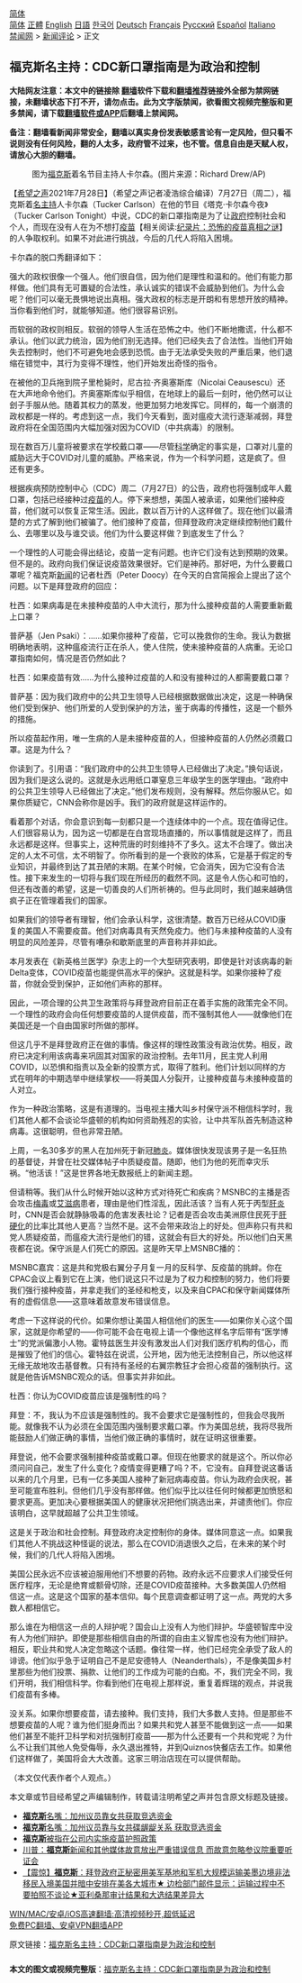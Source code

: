  <!-- 面包屑导航 --> <div class="breadcrumb"><!-- GTranslate: https://gtranslate.io/ -->  <div class="switcher notranslate">  <div class="selected">  <a href="#" onclick="return false;"> 简体</a>  </div>  <div class="option">  <a href="https://www.bannedbook.org" onclick="doGTranslate('zh-CN|zh-CN');jQuery('div.switcher div.selected a').html(jQuery(this).html());return false;" title="简体中文" class="nturl selected"> 简体</a>  <a href="https://www.bannedbook.org/zh-tw/" onclick="doGTranslate('zh-CN|zh-TW');jQuery('div.switcher div.selected a').html(jQuery(this).html());return false;" title="繁體中文" class="nturl"> 正體</a>  <a href="https://www.bannedbook.org/en/" onclick="doGTranslate('zh-CN|en');jQuery('div.switcher div.selected a').html(jQuery(this).html());return false;" title="English" class="nturl"> English</a>  <a href="https://www.bannedbook.org/ja/" onclick="doGTranslate('zh-CN|ja');jQuery('div.switcher div.selected a').html(jQuery(this).html());return false;" title="日本語" class="nturl"> 日語</a>  <a href="https://www.bannedbook.org/ko/" onclick="doGTranslate('zh-CN|ko');jQuery('div.switcher div.selected a').html(jQuery(this).html());return false;" title="한국어" class="nturl"> 한국어</a>  <a href="https://www.bannedbook.org/de/" onclick="doGTranslate('zh-CN|de');jQuery('div.switcher div.selected a').html(jQuery(this).html());return false;" title="Deutsch" class="nturl"> Deutsch</a>  <a href="https://www.bannedbook.org/fr/" onclick="doGTranslate('zh-CN|fr');jQuery('div.switcher div.selected a').html(jQuery(this).html());return false;" title="Français" class="nturl"> Français</a>  <a href="https://www.bannedbook.org/ru/" onclick="doGTranslate('zh-CN|ru');jQuery('div.switcher div.selected a').html(jQuery(this).html());return false;" title="Русский" class="nturl"> Русский</a>  <a href="https://www.bannedbook.org/es/" onclick="doGTranslate('zh-CN|es');jQuery('div.switcher div.selected a').html(jQuery(this).html());return false;" title="Español" class="nturl"> Español</a>  <a href="https://www.bannedbook.org/it/" onclick="doGTranslate('zh-CN|it');jQuery('div.switcher div.selected a').html(jQuery(this).html());return false;" title="Italiano" class="nturl"> Italiano</a>  </div>  </div>      <div class='breadcrumb-sub'><!-- Breadcrumb NavXT 6.3.0 --> <a href="https://www.bannedbook.org/" class="home">禁闻网</a> &gt; <a href="https://www.bannedbook.org/bnews/comments/" class="category">新闻评论</a> &gt; 正文</div></div><h2>福克斯名主持：CDC新口罩指南是为政治和控制</h2> <p class="notice"><b>大陆网友注意：本文中的链接除 <a href="https://github.com/bannedbook/fanqiang" >翻墙</a>软件下载和<a href="https://github.com/killgcd/justmysocks/blob/master/README.md">翻墙推荐</a>链接外全部为禁网链接，未翻墙状态下打不开，请勿点击。此为文字版禁闻，欲看图文视频完整版和更多禁闻，请下载<a href="https://github.com/bannedbook/fanqiang">翻墙软件或APP</a>后翻墙上禁闻网。</p><p>备注：翻墙看新闻非常安全，翻墙以真实身份发表敏感言论有一定风险，但只看不说则没有任何风险，翻的人太多，政府管不过来，也不管。信息自由是天赋人权，请放心大胆的翻墙。</b></p>  <div class="entry"> <figure><figcaption>图为<a href="https://www.bannedbook.org/bnews/tag/%e7%a6%8f%e5%85%8b%e6%96%af/" class="st_tag internal_tag" rel="tag" title="标签 福克斯 下的日志">福克斯</a>着名节目主持人卡尔森。(图片来源：Richard Drew/AP) </figcaption></figure> <p>【<span class='wp_keywordlink_affiliate'><a href="https://www.soundofhope.org" title="希望之声" target="_blank">希望之声</a></span>2021年7月28日】（希望之声记者凌浩综合编译）7月27日（周二），福克斯着<a href="https://www.bannedbook.org/bnews/tag/%E5%90%8D%E4%B8%BB%E6%8C%81/" class="st_tag internal_tag" rel="tag" title="标签 名主持 下的日志">名主持</a>人卡尔森（Tucker Carlson）在他的节目《塔克·卡尔森今夜》（Tucker Carlson Tonight）中说，CDC的新口罩指南是为了让<a href="https://www.bannedbook.org/bnews/tag/%e6%94%bf%e5%ba%9c/" class="st_tag internal_tag" rel="tag" title="标签 政府 下的日志">政府</a>控制社会和个人，而现在没有人在为不想打<span class='wp_keywordlink'><a href="https://www.bannedbook.org/bnews/tculture/20160630/551027.html" title="疫苗" target="_blank">疫苗</a></span>【相关阅读:<a href='https://www.bannedbook.org/bnews/topimagenews/20180408/925060.html' target='_blank'>纪录片：恐怖的疫苗真相之谜</a>】的人争取权利。如果不对此进行挑战，今后的几代人将陷入困境。</p> <p>卡尔森的脱口秀翻译如下：</p> <p>强大的政权很像一个强人。他们很自信，因为他们是理性和温和的。他们有能力那样做。他们具有无可置疑的合法性，承认诚实的错误不会威胁到他们。为什么会呢？他们可以毫无畏惧地说出真相。强大政权的标志是开朗和有思想开放的精神。当你看到他们时，就能够知道。他们很容易识别。</p> <p>而软弱的政权则相反。软弱的领导人生活在恐怖之中。他们不断地撒谎，什么都不承认。他们以武力统治，因为他们别无选择。他们已经失去了合法性。当他们开始失去控制时，他们不可避免地会感到恐慌。由于无法承受失败的严重后果，他们退缩在错觉中，其行为变得不理性，他们开始发出奇怪的指令。</p> <p>在被他的卫兵拖到院子里枪毙时，尼古拉·齐奥塞斯库（Nicolai Ceausescu）还在大声地命令他们。齐奥塞斯库似乎相信，在地球上的最后一刻时，他仍然可以让刽子手服从他。随着其权力的蒸发，他更加努力地发挥它。同样的，每一个崩溃的政权都是一样的。考虑到这一点，我们今天看到，面对瘟疫大流行逐渐减弱，拜登政府将在全国范围内大幅加强对因为COVID（中共病毒）的限制。</p> <p>现在数百万儿童将被要求在学校戴口罩——尽管<span class='wp_keywordlink'><a href="https://www.bannedbook.org/forum11/topic309.html" title="禁片：“科学”的棍子" target="_blank">科学</a></span>确定的事实是，口罩对儿童的威胁远大于COVID对儿童的威胁。严格来说，作为一个科学问题，这是疯了。但还有更多。</p> <p>根据疾病预防控制中心（CDC）周二（7月27日）的公告，政府也将强制成年人戴口罩，包括已经接种过<a href="https://www.bannedbook.org/bnews/tag/%e7%96%ab%e8%8b%97/" class="st_tag internal_tag" rel="tag" title="标签 疫苗 下的日志">疫苗</a>的人。停下来想想，美国人被承诺，如果他们接种疫苗，他们就可以恢复正常生活。因此，数以百万计的人这样做了。现在他们以最清楚的方式了解到他们被骗了。他们接种了疫苗，但拜登政府决定继续控制他们戴什么、去哪里以及与谁交谈。他们为什么要这样做？到底发生了什么？</p> <p>一个理性的人可能会得出结论，疫苗一定有问题。也许它们没有达到预期的效果。但不是的。政府向我们保证说疫苗效果很好。它们是神药。那好吧，为什么要戴口罩呢？福克斯<span class='wp_keywordlink_affiliate'><a href="https://www.bannedbook.org/" title="新闻">新闻</a></span>的记者杜西（Peter Doocy）在今天的白宫简报会上提出了这个问题。以下是拜登政府的回应：</p>  <p>杜西：如果病毒是在未接种疫苗的人中大流行，那为什么接种疫苗的人需要重新戴上口罩？</p> <p>普萨基（Jen Psaki）：……如果你接种了疫苗，它可以挽救你的生命。我认为数据明确地表明，这种瘟疫流行正在杀人，使人住院，使未接种疫苗的人病重。无论口罩指南如何，情况是否仍然如此？</p> <p>杜西：如果疫苗有效……为什么接种过疫苗的人和没有接种过的人都需要戴口罩？</p> <p>普萨基：因为我们政府中的公共卫生领导人已经根据数据做出决定，这是一种确保他们受到保护、他们所爱的人受到保护的方法，鉴于病毒的传播性，这是一个额外的措施。</p> <p>所以疫苗起作用，唯一生病的人是未接种疫苗的人，但接种疫苗的人仍然必须戴口罩。这是为什么？</p> <p>你读到了。引用语：“我们政府中的公共卫生领导人已经做出了决定。”换句话说，因为我们是这么说的。这就是永远用纸口罩窒息三年级学生的医学理由。“政府中的公共卫生领导人已经做出了决定。”他们发布规则，没有解释。然后你服从它。如果你质疑它，CNN会称你是凶手。我们的政府就是这样运作的。</p> <p>看着那个对话，你会意识到每一刻都只是一个连续体中的一个点。现在值得记住。人们很容易认为，因为这一切都是在白宫现场直播的，所以事情就是这样了，而且永远都是这样。但事实上，这种荒唐的时刻维持不了多久。这太不合理了。做出决定的人太不可信，太不明智了。你所看到的是一个衰败的体系，它是基于假定的专业知识，并最终到达了其丑陋的末期。在某个时候，它会消失，因为它没有合法性。接下来发生的一切将与我们现在所经历的截然不同。这是令人伤心和可怕的，但还有改善的希望，这是一切善良的人们所祈祷的。但与此同时，我们越来越确信疯子正在管理着我们的国家。</p> <p>如果我们的领导者有理智，他们会承认科学，这很清楚。数百万已经从COVID康复的美国人不需要疫苗。他们对病毒具有天然免疫力。他们与未接种疫苗的人没有明显的风险差异，尽管有嘈杂和歇斯底里的声音称并非如此。</p>  <p>本月发表在《新英格兰医学》杂志上的一个大型研究表明，即使是针对该病毒的新Delta变体，COVID疫苗也能提供高水平的保护。这就是科学。如果你接种了疫苗，你就会受到保护，正如他们声称的那样。</p> <p>因此，一项合理的公共卫生政策将与拜登政府目前正在着手实施的政策完全不同。一个理性的政府会向任何想要疫苗的人提供疫苗，而不强制其他人——就像他们在美国还是一个自由国家时所做的那样。</p> <p>但这几乎不是拜登政府正在做的事情。像这样的理性政策没有政治优势。相反，政府已决定利用该病毒来巩固其对国家的政治控制。去年11月，民主党人利用COVID，以恐惧和指责以及全新的投票方式，取得了胜利。他们计划以同样的方式在明年的中期选举中继续掌权——将美国人分裂开，让接种疫苗与未接种疫苗的人对立。</p> <p>作为一种政治策略，这是有道理的。当电视主播大叫乡村保守派不相信科学时，我们其他人都不会谈论华盛顿的机构如何资助残忍的实验，让中共军队首先制造这种病毒。这很聪明，但也非常丑陋。</p> <p>上周，一名30多岁的黑人在加州死于新冠<a href="https://www.bannedbook.org/bnews/tag/%e8%82%ba%e7%82%8e/" class="st_tag internal_tag" rel="tag" title="标签 肺炎 下的日志">肺炎</a>。媒体很快发现该男子是一名狂热的基督徒，并曾在社交媒体帖子中质疑疫苗。随即，他们为他的死而幸灾乐祸。“他活该！”这是世界各地无数报纸上的新闻主题。</p> <p>但请稍等。我们从什么时候开始以这种方式对待死亡和疾病？MSNBC的主播是否会攻击<a href="https://www.bannedbook.org/bnews/tag/%e6%a2%85%e6%af%92/" class="st_tag internal_tag" rel="tag" title="标签 梅毒 下的日志">梅毒</a>或<a href="https://www.bannedbook.org/bnews/tag/%e8%89%be%e6%bb%8b%e7%97%85/" class="st_tag internal_tag" rel="tag" title="标签 艾滋病 下的日志">艾滋病</a>患者，理由是他们性淫乱，因此活该？当有人死于丙型<a href="https://www.bannedbook.org/bnews/tag/%E8%82%9D%E7%82%8E/" class="st_tag internal_tag" rel="tag" title="标签 肝炎 下的日志">肝炎</a>时，CNN是否会就静脉吸毒的危害发表社论？记者是否会攻击美洲原住民死于<a href="https://www.bannedbook.org/bnews/tag/%e8%82%9d%e7%a1%ac%e5%8c%96/" class="st_tag internal_tag" rel="tag" title="标签 肝硬化 下的日志">肝硬化</a>的比率比其他人更高？当然不是。这不会带来政治上的好处。但声称只有共和党人质疑疫苗，而瘟疫大流行是他们的错，这就会有巨大的好处。所以他们白天黑夜都在说。保守派是人们死亡的原因。这是昨天早上MSNBC播的：</p> <p>MSNBC嘉宾：这是共和党极右翼分子月复一月的反科学、反疫苗的挑衅。你在CPAC会议上看到它在上演，他们说这只不过是为了权力和控制的努力，他们将要我们强行接种疫苗，并拿走我们的圣经和枪支，以及来自CPAC和保守新闻媒体所有的虚假信息——这意味着故意发布错误信息。</p> <p>考虑一下这样说的代价。如果你想让美国人相信他们的医生——如果你关心这个国家，这就是你希望的——你可能不会在电视上请一个像他这样名字后带有“医学博士”的党派偏激小人物。霍特兹医生并没有激发出人们对我们医疗机构的信心，而是摧毁了他们的信心。霍特兹在说谎，公开地，因为他无法控制自己，所以他这样无缘无故地攻击基督教。只有持有圣经的右翼宗教狂才会担心疫苗的强制执行。这就是他告诉MSNBC观众的话。但事实并非如此。</p>  <p>杜西：你认为COVID疫苗应该是强制性的吗？</p> <p>拜登：不，我认为不应该是强制性的。我不会要求它是强制性的，但我会尽我所能。就像我不认为必须在全国范围内强制要求戴口罩。作为美国总统，我将尽我所能鼓励人们做正确的事情，当他们做正确的事情时，就在证明这很重要。</p> <p>拜登说，他不会要求强制接种疫苗或戴口罩。但现在他要求的就是这个。所以你必须问问自己，发生了什么变化？疫情变得更糟了吗？不，它没有。自拜登说这番话以来的几个月里，已有一亿多美国人接种了新冠病毒疫苗。你认为政府会庆祝，甚至可能宣布胜利。但他们几乎没有那样做。他们似乎比以往任何时候都更加愤怒和要求更高。更加决心要根据美国人的健康状况把他们挑选出来，并谴责他们。你应该明白，这早就超越了公共卫生领域。</p> <p>这是关于政治和社会控制。拜登政府决定控制你的身体。媒体同意这一点。如果我们其他人不挑战这种怪诞的说法，那么在COVID消退很久之后，在未来的某个时候，我们的几代人将陷入困境。</p> <p>美国公民永远不应该被迫服用他们不想要的药物。政府永远不应要求人们接受任何医疗程序，无论是绝育或额骨切除，还是COVID疫苗接种。大多数美国人仍然相信这一点。这是这个国家的基本信仰。每个民意调查都证明了这一点。两党的大多数人都相信它。</p> <p>那么谁在为相信这一点的人辩护呢？国会山上没有人为他们辩护。华盛顿智库中没有人为他们辩护。即使是那些相信自由的所谓的自由主义智库也没有为他们辩护。相反，职业共和党人决定忽略这个话题。像往常一样，他们已经完全承受了敌人的诽谤。他们似乎急于证明自己不是尼安德特人（Neanderthals），不是像美国乡村里那些为他们投票、捐款、让他们的工作成为可能的白痴。不，我们完全不同，我们开明，我们相信科学。你看到他们在电视上那样说，重复着辉瑞的观点，并说我们疫苗有多棒。</p> <p>没关系。如果你想要疫苗，请去接种。我们支持，我们大多数人支持。但是那些不想要疫苗的人呢？谁为他们挺身而出？如果共和党人甚至不能做到这一点——如果他们甚至不能扞卫科学和对抗强制打疫苗——那为什么还要有一个共和党呢？为什么不让我们其他人免受侮辱，永久退出推特，并到Quiznos快餐店去工作。如果他们这样做了，美国将会大大改善。这家三明治店现在可以提供帮助。</p> <p>（本文仅代表作者个人观点。）</p>  <p>本文章或节目经希望之声编辑制作，转载请注明希望之声并包含原文标题及链接。 </p> <ul class='op-related-articles' title='相关阅读'> <li><a href='https://www.bannedbook.org/bnews/cnnews/20210723/1592617.html' target='_blank'><b>福克斯</b>名嘴：加州议员靠女共获取竞选资金</a></li> <li><a href='https://www.bannedbook.org/bnews/comments/20210723/1592524.html' target='_blank'><b>福克斯</b>名嘴：加州议员靠与女共碟龌龊关系 获取竞选资金</a></li> <li><a href='https://www.bannedbook.org/bnews/comments/20210720/1590376.html' target='_blank'><b>福克斯</b>被指在公司内实施疫苗护照政策</a></li> <li><a href='https://www.bannedbook.org/bnews/bannedvideo/20210718/1589378.html' target='_blank'>川普：<b>福克斯</b>新闻和其他媒体故意放出严重错误信息 而故意忽略参议院重要听证会</a></li> <li><a href='https://www.bannedbook.org/bnews/bannedvideo/20210716/1587993.html' target='_blank'>【震惊】<b>福克斯</b>：拜登政府正秘密用美军基地和军机大规模运输美墨边境非法移民入境美国并暗中安排在美各大城市★ 边检部门邮件显示：运输过程中不要拍照不谈论★亚利桑那审计结果和大选结果差异大</a></li> </ul> <p class="texttj"> <a href="https://github.com/bannedbook/fanqiang/wiki/V2ray%E6%9C%BA%E5%9C%BA" target="_blank">WIN/MAC/安卓/iOS高速翻墙:高清视频秒开,超低延迟</a><br/> <a href="https://github.com/bannedbook/fanqiang/wiki/%E7%A6%81%E9%97%BB%E7%BD%91%E5%AE%89%E5%8D%93%E7%BF%BB%E5%A2%99%E6%96%B0%E9%97%BBAPP" target="_blank">免费PC翻墙、安卓VPN翻墙APP</a></p><p>原文链接：<a class="src_link"  href="https://www.soundofhope.org/post/530222" target="_blank">福克斯名主持：CDC新口罩指南是为政治和控制</a></p><a name='sharetosocial'></a>  <div style="margin-bottom:5px;padding-bottom:5px;clear:both"> <div id="archive-pix-1" class="banner-ads"> <!-- AuctionX Display platform tag START --> <div id="26318x728x90x621x_ADSLOT2" clicktrack="%%CLICK_URL_ESC%%"></div> <!-- AuctionX Display platform tag END --> </div> <div id="archive-pix-2" class="banner-ads"> <!-- AuctionX Display platform tag START --> <div id="26315x300x250x621x_ADSLOT2" clicktrack="%%CLICK_URL_ESC%%"></div> <!-- AuctionX Display platform tag END --> </div> </div>  <div id="archive-pix-1" class="banner-ads"> <!-- AuctionX Display platform tag START --> <div id="26318x728x90x621x_ADSLOT3" clicktrack="%%CLICK_URL_ESC%%"></div> <!-- AuctionX Display platform tag END --> </div> <div><b>本文的图文或视频完整版</b>：<a href='https://www.bannedbook.org/bnews/comments/20210729/1596288.html'>福克斯名主持：CDC新口罩指南是为政治和控制</a></div>  </div><!--END ENTRY--> 